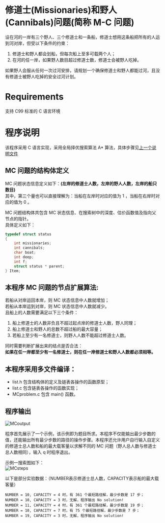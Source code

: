 # 修道士(Missionaries)和野人(Cannibals)问题(简称 M-C 问题)
设在河的一岸有三个野人、三个修道士和一条船，修道士想用这条船把所有的人运到河对岸，但受以下条件的约束：  
1. 修道士和野人都会划船，但每次船上至多可载两个人；  
2. 在河的任一岸，如果野人数目超过修道士数，修道士会被野人吃掉。  

如果野人会服从任何一次过河安排，请规划一个确保修道士和野人都能过河，且没有修道士被野人吃掉的安全过河计划。

# Requirements
支持 C99 标准的 C 语言环境

# 程序说明
该程序采用 C 语言实现，采用全局择优搜索算法 A\* 算法，具体步骤见[上一个说明文件](https://github.com/KevinNum1/IntelligentSearch/blob/master/README.md)  

## MC 问题的结构体定义
MC 问题状态信息定义如下：**(左岸的修道士人数，左岸的野人人数，左岸的船只数目)**  
其中，第三个量也可以直接理解为：当船在左岸时对应的值为 1 ，当船在右岸时对应的值为 0 。  

MC 问题结构体共包含 MC 状态信息、在搜索树中的深度、估价函数值及指向父节点的指针。  
具体定义如下：  
```c
typedef struct status
{
	int missionaries;
	int cannibals;
	char boat;
	int deep;
	int f;
	struct status * parent;
} Item;
```

## 本程序 MC 问题的节点扩展算法:  
若船从对岸运回本岸，则 MC 状态信息中人数就增加；  
若船从本岸运到对岸，则 MC 状态信息中人数就减少。  
且船上的人数需要满足以下三个条件：  
1. 船上修道士的人数非负且不超过起点岸的修道士人数，野人同理；  
2. 船上修道士和野人的总数不超过船的最大容量；  
3. 若船上至少有一名修道士，则野人人数不能超过修道士人数。

同时需要判断扩展出来的结点是否合法：  
**如果在任一岸都至少有一名修道士，则在任一岸修道士和野人人数都必须相等。**  

## 本程序采用多文件编译：  
* list.h 包含结构体的定义及链表各操作的函数原型；  
* list.c 包含链表各操作的函数实现；  
* MCproblem.c 包含 main() 函数。  

## 程序输出  

![MCoutput](https://github.com/KevinNum1/IntelligentSearch/blob/master/images/MCoutput.png)  

程序首先展示了一个示例，该示例即为题目所求。本程序不仅能输出最少步数的值，还能输出所有最少步数的路径的操作步骤。本程序还允许用户自行输入自定义的修道士总人数和船的最大载客量以求解不同的 MC 问题（野人总人数与修道士总人数相同），输入 q 时程序退出。  

示例一搜索图如下：  
![MCsteps](https://github.com/KevinNum1/IntelligentSearch/blob/master/images/MCsteps.png)  

以下是部分实验数据：（NUMBER表示修道士总人数，CAPACITY表示船的最大载客量）  
```
NUMBER = 10, CAPACITY = 4 时，有 361 个最短路径解，最少步数是 17 步；  
NUMBER = 10, CAPACITY = 3 时，无解，程序输出 No solution!  
NUMBER = 11, CAPACITY = 4 时，有 361 个最短路径解，最少步数是 19 步；  
NUMBER = 10, CAPACITY = 7 时，有 75 个最短路径解，最少步数是 7 步；  
NUMBER = 19, CAPACITY = 3 时，无解，程序输出 No solution!  
```

